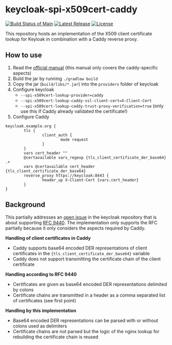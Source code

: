 # keycloak-spi-x509cert-caddy

[![Build Status of Main](https://img.shields.io/github/check-runs/seiferma/keycloak-spi-x509cert-caddy/main)](https://github.com/seiferma/keycloak-spi-x509cert-caddy/actions?query=branch%3Amain++)
[![Latest Release](https://img.shields.io/github/v/release/seiferma/keycloak-spi-x509cert-caddy)](https://github.com/seiferma/keycloak-spi-x509cert-caddy/releases/latest)
[![License](https://img.shields.io/github/license/seiferma/keycloak-spi-x509cert-caddy)](https://github.com/seiferma/keycloak-spi-x509cert-caddy/blob/main/LICENSE)

This repository hosts an implementation of the X509 client certificate lookup for Keyloak in combination with a
Caddy reverse proxy.

## How to use

1. Read the [official manual](https://www.keycloak.org/server/reverseproxy#_enabling_client_certificate_lookup)
   (this manual only covers the caddy-specific aspects)
1. Build the jar by running `./gradlew build`
1. Copy the jar (`build/libs/*.jar`) into the `providers` folder of keycloak
1. Configure keycloak
    * `--spi-x509cert-lookup-provider=caddy`
    * `--spi-x509cert-lookup-caddy-ssl-client-cert=X-Client-Cert`
    * `--spi-x509cert-lookup-caddy-trust-proxy-verification=true` (only use this if Caddy already validated the certificate!)
1. Configure Caddy
```
keycloak.example.org {
        tls {
                client_auth {
                        mode request
                }
        }
        vars cert_header ""
        @certavailable vars_regexp {tls_client_certificate_der_base64} .+
        vars @certavailable cert_header {tls_client_certificate_der_base64}
        reverse_proxy https://keycloak:8443 {
                header_up X-Client-Cert {vars.cert_header}
        }
}
```

## Background

This partially addresses an [open issue](https://github.com/keycloak/keycloak/issues/20761) in the keycloak repository
that is about supporting [RFC 9440](https://datatracker.ietf.org/doc/rfc9440/). The implementation only supports the RFC
partially because it only considers the aspects required by Caddy.

**Handling of client certificates in Caddy**
* Caddy supports base64 encoded DER representations of client certificates in the `{tls_client_certificate_der_base64}` variable
* Caddy does not support transmitting the certificate chain of the client certificate

**Handling according to RFC 9440**
* Certificates are given as base64 encoded DER representations delimited by colons
* Certificate chains are transmitted in a header as a comma separated list of certificates (see first point)

**Handling by this implementation**
* Base64 encoded DER representations can be parsed with or without colons used as delimiters
* Certificate chains are not parsed but the logic of the nginx lookup for rebuilding the certificate chain is reused